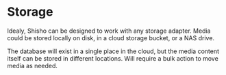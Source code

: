 # Storage

Idealy, Shisho can be designed to work with any storage adapter. Media could be stored locally on disk, in a cloud storage bucket, or a NAS drive.

The database will exist in a single place in the cloud, but the media content itself can be stored in different locations. Will require a bulk action to move media as needed.
